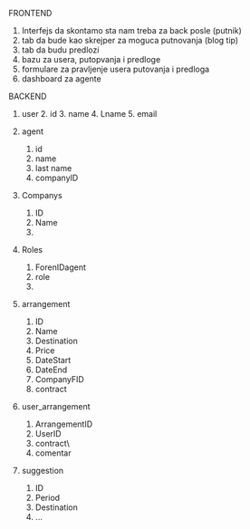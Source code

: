 FRONTEND
1. Interfejs da skontamo sta nam treba za back posle (putnik)
2. tab da bude kao skrejper za moguca putnovanja (blog tip)
3. tab da budu predlozi 
4. bazu za usera, putopvanja i predloge 
5. formulare za pravljenje usera putovanja i predloga 
6. dashboard za agente 



BACKEND 
1. user
	2. id 
	3. name
	4. Lname
	5. email

2. agent 
	1. id 
	2. name
	3. last name
	4. companyID
	
3. Companys
	1. ID
	2. Name
	3. 
4. Roles
	1. ForenIDagent
	2. role
	3. 
5. arrangement
	1. ID
	2. Name
	3. Destination
	4. Price
	5. DateStart
	6. DateEnd
	7. CompanyFID
	8. contract
6. user_arrangement
	1. ArrangementID
	2. UserID
	3. contract\
	4. comentar

8. suggestion
	1. ID
	2. Period
	3. Destination
	4. ...